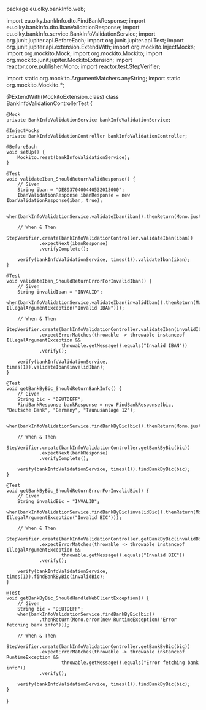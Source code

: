 package eu.olky.bankInfo.web;

import eu.olky.bankInfo.dto.FindBankResponse;
import eu.olky.bankInfo.dto.IbanValidationResponse;
import eu.olky.bankInfo.service.BankInfoValidationService;
import org.junit.jupiter.api.BeforeEach;
import org.junit.jupiter.api.Test;
import org.junit.jupiter.api.extension.ExtendWith;
import org.mockito.InjectMocks;
import org.mockito.Mock;
import org.mockito.Mockito;
import org.mockito.junit.jupiter.MockitoExtension;
import reactor.core.publisher.Mono;
import reactor.test.StepVerifier;

import static org.mockito.ArgumentMatchers.anyString;
import static org.mockito.Mockito.*;

@ExtendWith(MockitoExtension.class)
class BankInfoValidationControllerTest {

    @Mock
    private BankInfoValidationService bankInfoValidationService;

    @InjectMocks
    private BankInfoValidationController bankInfoValidationController;

    @BeforeEach
    void setUp() {
        Mockito.reset(bankInfoValidationService);
    }

    @Test
    void validateIban_ShouldReturnValidResponse() {
        // Given
        String iban = "DE89370400440532013000";
        IbanValidationResponse ibanResponse = new IbanValidationResponse(iban, true);

        when(bankInfoValidationService.validateIban(iban)).thenReturn(Mono.just(ibanResponse));

        // When & Then
        StepVerifier.create(bankInfoValidationController.validateIban(iban))
                .expectNext(ibanResponse)
                .verifyComplete();

        verify(bankInfoValidationService, times(1)).validateIban(iban);
    }

    @Test
    void validateIban_ShouldReturnErrorForInvalidIban() {
        // Given
        String invalidIban = "INVALID";
        when(bankInfoValidationService.validateIban(invalidIban)).thenReturn(Mono.error(new IllegalArgumentException("Invalid IBAN")));

        // When & Then
        StepVerifier.create(bankInfoValidationController.validateIban(invalidIban))
                .expectErrorMatches(throwable -> throwable instanceof IllegalArgumentException &&
                        throwable.getMessage().equals("Invalid IBAN"))
                .verify();

        verify(bankInfoValidationService, times(1)).validateIban(invalidIban);
    }

    @Test
    void getBankByBic_ShouldReturnBankInfo() {
        // Given
        String bic = "DEUTDEFF";
        FindBankResponse bankResponse = new FindBankResponse(bic, "Deutsche Bank", "Germany", "Taunusanlage 12");

        when(bankInfoValidationService.findBankByBic(bic)).thenReturn(Mono.just(bankResponse));

        // When & Then
        StepVerifier.create(bankInfoValidationController.getBankByBic(bic))
                .expectNext(bankResponse)
                .verifyComplete();

        verify(bankInfoValidationService, times(1)).findBankByBic(bic);
    }

    @Test
    void getBankByBic_ShouldReturnErrorForInvalidBic() {
        // Given
        String invalidBic = "INVALID";
        when(bankInfoValidationService.findBankByBic(invalidBic)).thenReturn(Mono.error(new IllegalArgumentException("Invalid BIC")));

        // When & Then
        StepVerifier.create(bankInfoValidationController.getBankByBic(invalidBic))
                .expectErrorMatches(throwable -> throwable instanceof IllegalArgumentException &&
                        throwable.getMessage().equals("Invalid BIC"))
                .verify();

        verify(bankInfoValidationService, times(1)).findBankByBic(invalidBic);
    }

    @Test
    void getBankByBic_ShouldHandleWebClientException() {
        // Given
        String bic = "DEUTDEFF";
        when(bankInfoValidationService.findBankByBic(bic))
                .thenReturn(Mono.error(new RuntimeException("Error fetching bank info")));

        // When & Then
        StepVerifier.create(bankInfoValidationController.getBankByBic(bic))
                .expectErrorMatches(throwable -> throwable instanceof RuntimeException &&
                        throwable.getMessage().equals("Error fetching bank info"))
                .verify();

        verify(bankInfoValidationService, times(1)).findBankByBic(bic);
    }
}
